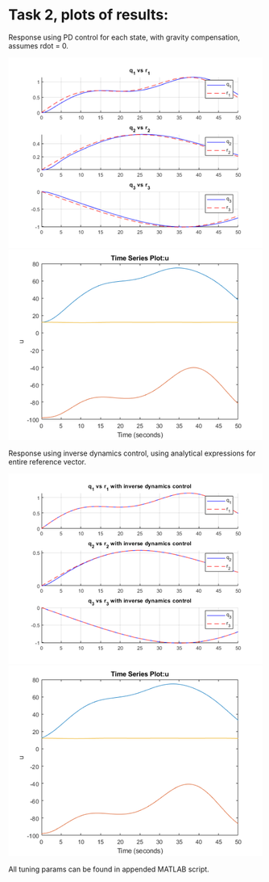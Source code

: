 # Task 2, plots of results:

Response using PD control for each state, with gravity compensation, assumes rdot = 0.

![Sinusoid response, PD controller with gravity compensation](./task2_PD_with_grav.png)
![Sinusoid response inputs, PD controller with gravity compensation](./task2_PD_with_grav_input.png)

Response using inverse dynamics control, using analytical expressions for entire reference vector. 

![Sinusoid response, inverse dynamics control](./task2_inv_dynamics.png)
![Sinusoid response inputs, inverse dynamics control](./task2_inv_dynamics_input.png)

All tuning params can be found in appended MATLAB script.